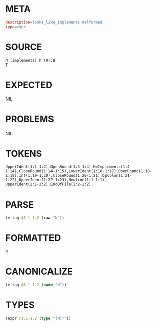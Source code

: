 # META
~~~ini
description=looks_like_implements malformed
type=expr
~~~
# SOURCE
~~~roc
N (implements) h (0):B
T
~~~
# EXPECTED
NIL
# PROBLEMS
NIL
# TOKENS
~~~zig
UpperIdent(1:1-1:2),OpenRound(1:3-1:4),KwImplements(1:4-1:14),CloseRound(1:14-1:15),LowerIdent(1:16-1:17),OpenRound(1:18-1:19),Int(1:19-1:20),CloseRound(1:20-1:21),OpColon(1:21-1:22),UpperIdent(1:22-1:23),Newline(1:1-1:1),
UpperIdent(2:1-2:2),EndOfFile(2:2-2:2),
~~~
# PARSE
~~~clojure
(e-tag @1.1-1.2 (raw "N"))
~~~
# FORMATTED
~~~roc
N
~~~
# CANONICALIZE
~~~clojure
(e-tag @1.1-1.2 (name "N"))
~~~
# TYPES
~~~clojure
(expr @1.1-1.2 (type "[N]*"))
~~~
